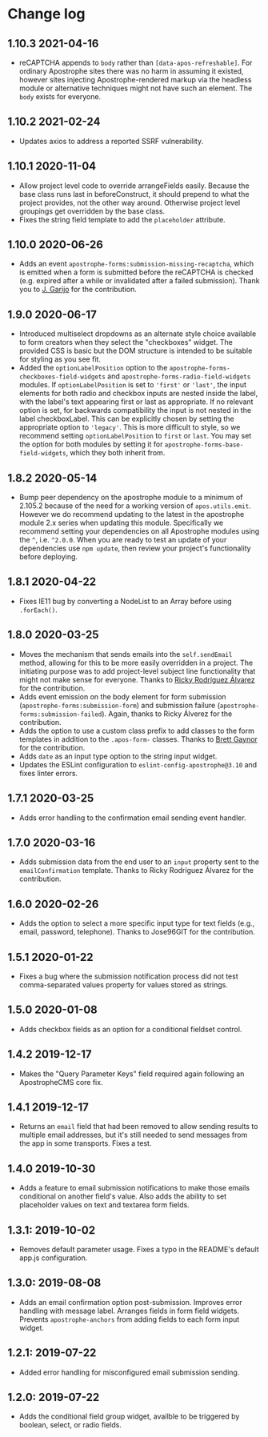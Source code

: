 # Change log

## 1.10.3 2021-04-16

- reCAPTCHA appends to `body` rather than `[data-apos-refreshable]`. For ordinary Apostrophe sites there was no harm in assuming it existed, however sites injecting Apostrophe-rendered markup via the headless module or alternative techniques might not have such an element. The `body` exists for everyone.

## 1.10.2 2021-02-24

- Updates axios to address a reported SSRF vulnerability.

## 1.10.1 2020-11-04

- Allow project level code to override arrangeFields easily. Because the base class runs last in beforeConstruct, it should prepend to what the project provides, not the other way around. Otherwise project level groupings get overridden by the base class.
- Fixes the string field template to add the `placeholder` attribute.

## 1.10.0 2020-06-26

- Adds an event `apostrophe-forms:submission-missing-recaptcha`, which is emitted when a form is submitted before the reCAPTCHA is checked (e.g. expired after a while or invalidated after a failed submission). Thank you to [J. Garijo](https://github.com/jogarijo) for the contribution.

## 1.9.0 2020-06-17

- Introduced multiselect dropdowns as an alternate style choice available to form creators when they select the "checkboxes" widget. The provided CSS is basic but the DOM structure is intended to be suitable for styling as you see fit.
- Added the `optionLabelPosition` option to the `apostrophe-forms-checkboxes-field-widgets` and `apostrophe-forms-radio-field-widgets` modules. If `optionLabelPosition` is set to `'first'` or `'last'`, the input elements for both radio and checkbox inputs are nested inside the label, with the label's text appearing first or last as appropriate. If no relevant option is set, for backwards compatibility the input is not nested in the label checkboxLabel. This can be explicitly chosen by setting the appropriate option to `'legacy'`. This is more difficult to style, so we recommend setting `optionLabelPosition` to `first` or `last`. You may set the option for both modules by setting it for `apostrophe-forms-base-field-widgets`, which they both inherit from.

## 1.8.2 2020-05-14

- Bump peer dependency on the apostrophe module to a minimum of 2.105.2 because of the need for a working version of `apos.utils.emit`. However we do recommend updating to the latest in the apostrophe module 2.x series when updating this module. Specifically we recommend setting your dependencies on all Apostrophe modules using the `^`, i.e. `^2.0.0`. When you are ready to test an update of your dependencies use `npm update`, then review your project's functionality before deploying.

## 1.8.1 2020-04-22

- Fixes IE11 bug by converting a NodeList to an Array before using `.forEach()`.

## 1.8.0 2020-03-25

- Moves the mechanism that sends emails into the `self.sendEmail` method, allowing for this to be more easily overridden in a project. The initiating purpose was to add project-level subject line functionality that might not make sense for everyone. Thanks to [Ricky Rodríguez Álvarez](https://github.com/rjrodriguezalvarez97) for the contribution.
- Adds event emission on the body element for form submission (`apostrophe-forms:submission-form`) and submission failure (`apostrophe-forms:submission-failed`). Again, thanks to Ricky Álverez for the contribution.
- Adds the option to use a custom class prefix to add classes to the form templates in addition to the `.apos-form-` classes. Thanks to [Brett Gaynor](https://github.com/bgaynor78) for the contribution.
- Adds `date` as an input type option to the string input widget.
- Updates the ESLint configuration to `eslint-config-apostrophe@3.10` and fixes linter errors.

## 1.7.1 2020-03-25

- Adds error handling to the confirmation email sending event handler.

## 1.7.0 2020-03-16

- Adds submission data from the end user to an `input` property sent to the `emailConfirmation` template. Thanks to Ricky Rodríguez Álvarez for the contribution.

## 1.6.0 2020-02-26

- Adds the option to select a more specific input type for text fields (e.g., email, password, telephone). Thanks to Jose96GIT for the contribution.

## 1.5.1 2020-01-22

- Fixes a bug where the submission notification process did not test comma-separated values property for values stored as strings.

## 1.5.0 2020-01-08

- Adds checkbox fields as an option for a conditional fieldset control.

## 1.4.2 2019-12-17

- Makes the "Query Parameter Keys" field required again following an ApostropheCMS core fix.

## 1.4.1 2019-12-17

- Returns an `email` field that had  been removed to allow sending results to multiple email addresses, but it's still needed to send messages from the app in some transports. Fixes a test.

## 1.4.0 2019-10-30

- Adds a feature to email submission notifications to make those emails conditional on another field's value. Also adds the ability to set placeholder values on text and textarea form fields.

## 1.3.1: 2019-10-02

- Removes default parameter usage. Fixes a typo in the README's default app.js configuration.

## 1.3.0: 2019-08-08

- Adds an email confirmation option post-submission. Improves error handling with message label. Arranges fields in form field widgets. Prevents `apostrophe-anchors` from adding fields to each form input widget.

## 1.2.1: 2019-07-22

- Added error handling for misconfigured email submission sending.

## 1.2.0: 2019-07-22

- Adds the conditional field group widget, availble to be triggered by boolean, select, or radio fields.
